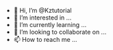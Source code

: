 - 👋 Hi, I’m @Kztutorial
- 👀 I’m interested in ...
- 🌱 I’m currently learning ...
- 💞️ I’m looking to collaborate on ...
- 📫 How to reach me ...

<!---
Kztutorial/Subscribe is a ✨ special ✨ repository because its `README.md` (this file) appears on your GitHub profile.
You can click the Preview link to take a look at your changes.
--->
